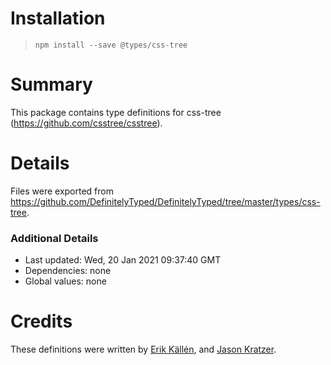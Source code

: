 # Installation
> `npm install --save @types/css-tree`

# Summary
This package contains type definitions for css-tree (https://github.com/csstree/csstree).

# Details
Files were exported from https://github.com/DefinitelyTyped/DefinitelyTyped/tree/master/types/css-tree.

### Additional Details
 * Last updated: Wed, 20 Jan 2021 09:37:40 GMT
 * Dependencies: none
 * Global values: none

# Credits
These definitions were written by [Erik Källén](https://github.com/erik-kallen), and [Jason Kratzer](https://github.com/pyoor).
